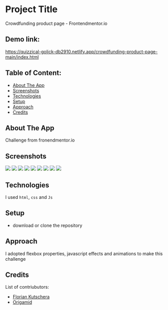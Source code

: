 # Project Title

Crowdfunding product page - Frontendmentor.io

## Demo link:

https://quizzical-golick-db2910.netlify.app/crowdfunding-product-page-main/index.html

## Table of Content:

- [About The App](#about-the-app)
- [Screenshots](#screenshots)
- [Technologies](#technologies)
- [Setup](#setup)
- [Approach](#approach)
- [Credits](#credits)

## About The App

Challenge from fronendmentor.io

## Screenshots

![](<https://raw.githubusercontent.com/lc-dev90/Frontend-Mentor/master/crowdfunding-product-page-main/ss/Captura%20de%20tela%20de%202021-05-31%2009-19-59%20(c%C3%B3pia).png>)
![](https://raw.githubusercontent.com/lc-dev90/Frontend-Mentor/master/crowdfunding-product-page-main/ss/Captura%20de%20tela%20de%202021-05-31%2009-20-02.png)
![](https://raw.githubusercontent.com/lc-dev90/Frontend-Mentor/master/crowdfunding-product-page-main/ss/Captura%20de%20tela%20de%202021-05-31%2009-20-04.png)
![](https://raw.githubusercontent.com/lc-dev90/Frontend-Mentor/master/crowdfunding-product-page-main/ss/Captura%20de%20tela%20de%202021-05-31%2009-20-10.png)
![](https://raw.githubusercontent.com/lc-dev90/Frontend-Mentor/master/crowdfunding-product-page-main/ss/Captura%20de%20tela%20de%202021-05-31%2009-20-14.png)
![](https://raw.githubusercontent.com/lc-dev90/Frontend-Mentor/master/crowdfunding-product-page-main/ss/Captura%20de%20tela%20de%202021-05-31%2009-20-21.png)
![](https://raw.githubusercontent.com/lc-dev90/Frontend-Mentor/master/crowdfunding-product-page-main/ss/Captura%20de%20tela%20de%202021-05-31%2009-21-11.png)
![](https://raw.githubusercontent.com/lc-dev90/Frontend-Mentor/master/crowdfunding-product-page-main/ss/Captura%20de%20tela%20de%202021-05-31%2009-21-15.png)
![](https://raw.githubusercontent.com/lc-dev90/Frontend-Mentor/master/crowdfunding-product-page-main/ss/Captura%20de%20tela%20de%202021-05-31%2009-21-32.png)

## Technologies

I used `html`, `css` and `Js`

## Setup

- download or clone the repository

## Approach

I adopted flexbox properties, javascript effects and animations to make this challenge

## Credits

List of contriubutors:

- [Florian Kutschera](https://medium.com/@Florian/freebie-google-material-design-shadow-helper-2a0501295a2d#.wyvbmcq10)
- [Origamid](https://www.origamid.com/projetos/css-grid-layout-guia-completo/)
